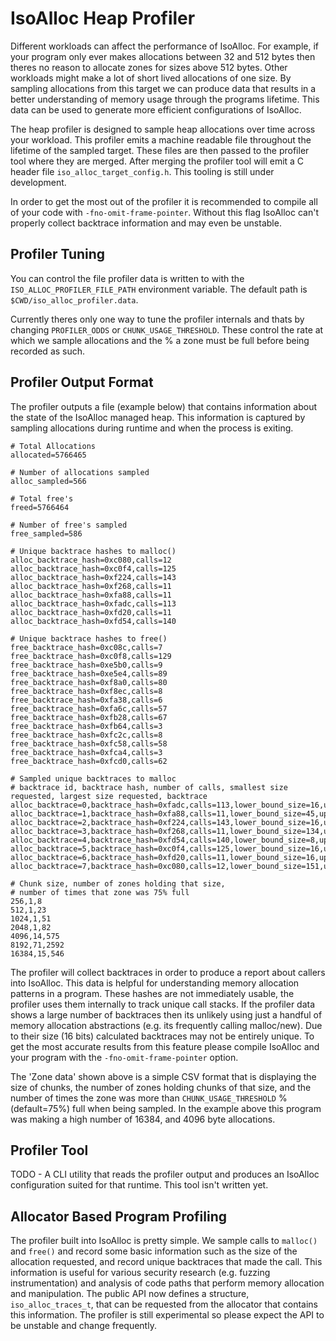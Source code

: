 # IsoAlloc Heap Profiler

Different workloads can affect the performance of IsoAlloc. For example, if your program only ever makes allocations between 32 and 512 bytes then theres no reason to allocate zones for sizes above 512 bytes. Other workloads might make a lot of short lived allocations of one size. By sampling allocations from this target we can produce data that results in a better understanding of memory usage through the programs lifetime. This data can be used to generate more efficient configurations of IsoAlloc.

The heap profiler is designed to sample heap allocations over time across your workload. This profiler emits a machine readable file throughout the lifetime of the sampled target. These files are then passed to the profiler tool where they are merged. After merging the profiler tool will emit a C header file `iso_alloc_target_config.h`. This tooling is still under development.

In order to get the most out of the profiler it is recommended to compile all of your code with `-fno-omit-frame-pointer`. Without this flag IsoAlloc can't properly collect backtrace information and may even be unstable.

## Profiler Tuning

You can control the file profiler data is written to with the `ISO_ALLOC_PROFILER_FILE_PATH` environment variable. The default path is `$CWD/iso_alloc_profiler.data`.

Currently theres only one way to tune the profiler internals and thats by changing `PROFILER_ODDS` or `CHUNK_USAGE_THRESHOLD`. These control the rate at which we sample allocations and the % a zone must be full before being recorded as such.

## Profiler Output Format

The profiler outputs a file (example below) that contains information about the state of the IsoAlloc managed heap. This information is captured by sampling allocations during runtime and when the process is exiting.

```
# Total Allocations
allocated=5766465

# Number of allocations sampled
alloc_sampled=566

# Total free's
freed=5766464

# Number of free's sampled
free_sampled=586

# Unique backtrace hashes to malloc()
alloc_backtrace_hash=0xc080,calls=12
alloc_backtrace_hash=0xc0f4,calls=125
alloc_backtrace_hash=0xf224,calls=143
alloc_backtrace_hash=0xf268,calls=11
alloc_backtrace_hash=0xfa88,calls=11
alloc_backtrace_hash=0xfadc,calls=113
alloc_backtrace_hash=0xfd20,calls=11
alloc_backtrace_hash=0xfd54,calls=140

# Unique backtrace hashes to free()
free_backtrace_hash=0xc08c,calls=7
free_backtrace_hash=0xc0f8,calls=129
free_backtrace_hash=0xe5b0,calls=9
free_backtrace_hash=0xe5e4,calls=89
free_backtrace_hash=0xf8a0,calls=80
free_backtrace_hash=0xf8ec,calls=8
free_backtrace_hash=0xfa38,calls=6
free_backtrace_hash=0xfa6c,calls=57
free_backtrace_hash=0xfb28,calls=67
free_backtrace_hash=0xfb64,calls=3
free_backtrace_hash=0xfc2c,calls=8
free_backtrace_hash=0xfc58,calls=58
free_backtrace_hash=0xfca4,calls=3
free_backtrace_hash=0xfcd0,calls=62

# Sampled unique backtraces to malloc
# backtrace id, backtrace hash, number of calls, smallest size requested, largest size requested, backtrace
alloc_backtrace=0,backtrace_hash=0xfadc,calls=113,lower_bound_size=16,upper_bound_size=8192,0xffff94ac3c88,0x400f34,0x401124,0xffff9493d090,0x4008d4,0x0,0x0,0x0
alloc_backtrace=1,backtrace_hash=0xfa88,calls=11,lower_bound_size=45,upper_bound_size=538,0xffff94ac3c88,0x400f34,0x401170,0xffff9493d090,0x4008d4,0x0,0x0,0x0
alloc_backtrace=2,backtrace_hash=0xf224,calls=143,lower_bound_size=16,upper_bound_size=8192,0xffff94ac0800,0xffff94ac3cb4,0x400cf4,0x401220,0xffff9493d090,0x4008d4,0x0,0x0
alloc_backtrace=3,backtrace_hash=0xf268,calls=11,lower_bound_size=134,upper_bound_size=4114,0xffff94ac0800,0xffff94ac3cb4,0x400cf4,0x40126c,0xffff9493d090,0x4008d4,0x0,0x0
alloc_backtrace=4,backtrace_hash=0xfd54,calls=140,lower_bound_size=8,upper_bound_size=4096,0xffff94ac3c88,0x400a84,0x40131c,0xffff9493d090,0x4008d4,0x0,0x0,0x0
alloc_backtrace=5,backtrace_hash=0xc0f4,calls=125,lower_bound_size=16,upper_bound_size=8192,0xffff94ac3c88,0xffff94ac3d94,0x400ab0,0x40131c,0xffff9493d090,0x4008d4,0x0,0x0
alloc_backtrace=6,backtrace_hash=0xfd20,calls=11,lower_bound_size=16,upper_bound_size=2062,0xffff94ac3c88,0x400a84,0x401368,0xffff9493d090,0x4008d4,0x0,0x0,0x0
alloc_backtrace=7,backtrace_hash=0xc080,calls=12,lower_bound_size=151,upper_bound_size=4124,0xffff94ac3c88,0xffff94ac3d94,0x400ab0,0x401368,0xffff9493d090,0x4008d4,0x0,0x0

# Chunk size, number of zones holding that size,
# number of times that zone was 75% full
256,1,8
512,1,23
1024,1,51
2048,1,82
4096,14,575
8192,71,2592
16384,15,546

```

The profiler will collect backtraces in order to produce a report about callers into IsoAlloc. This data is helpful for understanding memory allocation patterns in a program. These hashes are not immediately usable, the profiler uses them internally to track unique call stacks. If the profiler data shows a large number of backtraces then its unlikely using just a handful of memory allocation abstractions (e.g. its frequently calling malloc/new). Due to their size (16 bits) calculated backtraces may not be entirely unique. To get the most accurate results from this feature please compile IsoAlloc and your program with the `-fno-omit-frame-pointer` option.

The 'Zone data' shown above is a simple CSV format that is displaying the size of chunks, the number of zones holding chunks of that size, and the number of times the zone was more than `CHUNK_USAGE_THRESHOLD` % (default=75%) full when being sampled. In the example above this program was making a high number of 16384, and 4096 byte allocations.

## Profiler Tool

TODO - A CLI utility that reads the profiler output and produces an IsoAlloc configuration suited for that runtime. This tool isn't written yet.

## Allocator Based Program Profiling

The profiler built into IsoAlloc is pretty simple. We sample calls to `malloc()` and `free()` and record some basic information such as the size of the allocation requested, and record unique backtraces that made the call. This information is useful for various security research (e.g. fuzzing instrumentation) and analysis of code paths that perform memory allocation and manipulation. The public API now defines a structure, `iso_alloc_traces_t`, that can be requested from the allocator that contains this information. The profiler is still experimental so please expect the API to be unstable and change frequently.
